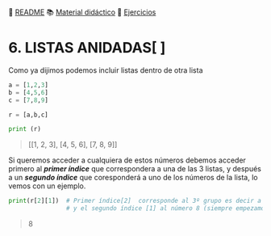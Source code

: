 :page_with_curl: [README](../README.md) :books: [Material didáctico](/documentation/indicedocu.md) :pencil: [Ejercicios](/tests/indicetests.md)


# 6. LISTAS ANIDADAS[ ]

Como ya dijimos podemos incluir listas dentro de otra lista

````python
a = [1,2,3]
b = [4,5,6]
c = [7,8,9]

r = [a,b,c]

print (r)
````
> [[1, 2, 3], [4, 5, 6], [7, 8, 9]]

Si queremos acceder a cualquiera de estos números debemos acceder primero al _**primer índice**_
que correspondera a una de las 3 listas, y después a un _**segundo índice**_ que coresponderá a uno de los números
de la lista, lo vemos con un ejemplo.
````python
print(r[2][1])  # Primer índice[2]  corresponde al 3º grupo es decir a la lista "c"
                # y el segundo índice [1] al número 8 (siempre empezamos a contar desde el índice 0)
````
> 8
